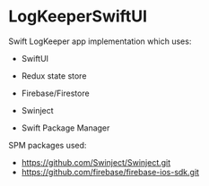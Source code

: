 # LogKeeperSwiftUI

Swift LogKeeper app implementation which uses:

- SwiftUI
- Redux state store

- Firebase/Firestore
- Swinject
- Swift Package Manager

SPM packages used:
- https://github.com/Swinject/Swinject.git
- https://github.com/firebase/firebase-ios-sdk.git